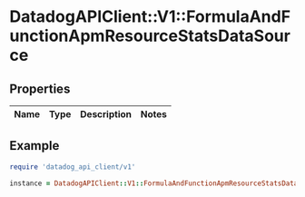 # DatadogAPIClient::V1::FormulaAndFunctionApmResourceStatsDataSource

## Properties

| Name | Type | Description | Notes |
| ---- | ---- | ----------- | ----- |

## Example

```ruby
require 'datadog_api_client/v1'

instance = DatadogAPIClient::V1::FormulaAndFunctionApmResourceStatsDataSource.new()
```
